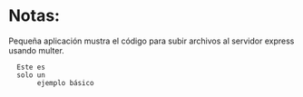 # Notas:
  Pequeña aplicación mustra el código para subir archivos al servidor express usando multer.

```
  Este es 
  solo un 
       ejemplo básico
```